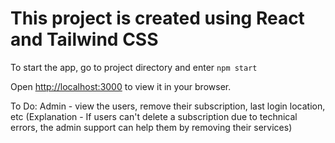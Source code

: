 # This project is created using React and Tailwind CSS

To start the app, go to project directory and enter `npm start`



Open [http://localhost:3000](http://localhost:3000) to view it in your browser.


To Do:
Admin - view the users, remove their subscription, last login location, etc
(Explanation - If users can't delete a subscription due to technical errors, the admin support can help them by removing their services)


